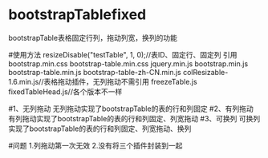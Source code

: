 # bootstrapTablefixed
bootstrapTable表格固定行列，拖动列宽，换列的功能

#使用方法
resizeDisable("testTable", 1, 0);//表ID、固定行、固定列
引用
bootstrap.min.css
bootstrap-table.min.css
jquery.min.js
bootstrap.min.js
bootstrap-table.min.js
bootstrap-table-zh-CN.min.js
colResizable-1.6.min.js//表格拖动插件，无列拖动不需引用
freezeTable.js 
fixedTableHead.js//各个版本不一样


#1、无列拖动
无列拖动实现了bootstrapTable的表的行和列固定
#2、有列拖动
有列拖动实现了bootstrapTable的表的行和列固定、列宽拖动
#3、可换列
可换列实现了bootstrapTable的表的行和列固定、列宽拖动、换列

#问题
1.列拖动第一次无效
2.没有将三个插件封装到一起
